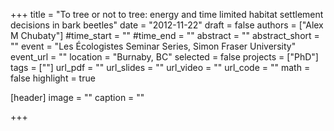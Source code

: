 +++
title = "To tree or not to tree: energy and time limited habitat settlement decisions in bark beetles"
date = "2012-11-22"
draft = false
authors = ["Alex M Chubaty"]
#time_start = ""
#time_end = ""
abstract = ""
abstract_short = ""
event = "Les Écologistes Seminar Series, Simon Fraser University"
event_url = ""
location = "Burnaby, BC"
selected = false
projects = ["PhD"]
tags = [""]
url_pdf = ""
url_slides = ""
url_video = ""
url_code = ""
math = false
highlight = true

[header]
image = ""
caption = ""

+++
